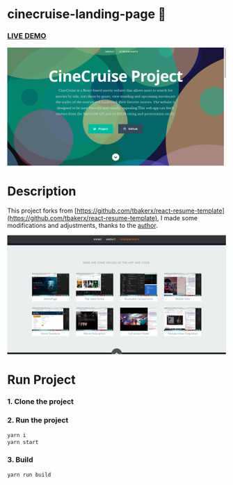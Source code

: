 # cinecruise-landing-page :page_with_curl:

### [LIVE DEMO](https://cinecruise-landingpage.netlify.app/)

![img](https://github.com/XKolz/cinecruise-landing-page/blob/master/public/images/img.jpg?raw=true)


# Description
This project forks from [https://github.com/tbakerx/react-resume-template](https://github.com/tbakerx/react-resume-template), I made some modifications and adjustments, thanks to the [author](https://github.com/tbakerx).

![img](https://github.com/XKolz/cinecruise-landing-page/blob/master/public/images/img3.jpg?raw=true)

# Run Project
### 1. Clone the project

### 2. Run the project
```shell
yarn i
yarn start
```

### 3. Build
```shell
yarn run build
```

